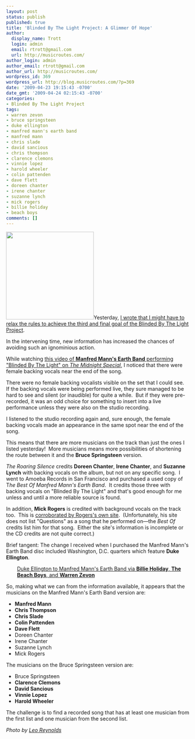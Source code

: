 ```yaml
---
layout: post
status: publish
published: true
title: 'Blinded By The Light Project: A Glimmer Of Hope'
author:
  display_name: Trott
  login: admin
  email: rtrott@gmail.com
  url: http://musicroutes.com/
author_login: admin
author_email: rtrott@gmail.com
author_url: http://musicroutes.com/
wordpress_id: 369
wordpress_url: http://blog.musicroutes.com/?p=369
date: '2009-04-23 19:15:43 -0700'
date_gmt: '2009-04-24 02:15:43 -0700'
categories:
- Blinded By The Light Project
tags:
- warren zevon
- bruce springsteen
- duke ellington
- manfred mann's earth band
- manfred mann
- chris slade
- david sancious
- chris thompson
- clarence clemons
- vinnie lopez
- harold wheeler
- colin pattenden
- dave flett
- doreen chanter
- irene chanter
- suzanne lynch
- mick rogers
- billie holiday
- beach boys
comments: []
---
```

<p><img class="alignright size-full wp-image-372" src="http://blog.musicroutes.com/wp-content/uploads/2009/04/2916433734_1c4ca2351f_m.jpg" alt="" width="240" height="240" />Yesterday, <a href="http://blog.musicroutes.com/?p=357" target="_blank">I wrote that I might have to relax the rules to achieve the third and final goal of the Blinded By The Light Project</a>.</p>
<p>In the intervening time, new information has increased the chances of avoiding such an ignominious action.</p>
<p>While watching <a href="http://www.youtube.com/watch?v=lcWVL4B-4pI" target="_blank">this video of <strong>Manfred Mann's Earth Band</strong> performing "Blinded By The Light" on <em>The Midnight Special</em></a>, I noticed that there were female backing vocals near the end of the song.</p>
<p>There were no female backing vocalists visible on the set that I could see.  If the backing vocals were being performed live, they sure managed to be hard to see and silent (or inaudible) for quite a while.  But if they were pre-recorded, it was an odd choice for something to insert into a live performance unless they were also on the studio recording.</p>
<p>I listened to the studio recording again and, sure enough, the female backing vocals made an appearance in the same spot near the end of the song.</p>
<p>This means that there are more musicians on the track than just the ones I listed yesterday!  More musicians means more possibilities of shortening the route between it and the <strong>Bruce Springsteen</strong> version.</p>
<p><em>The Roaring Silence</em> credits <strong>Doreen Chanter</strong>, <strong>Irene Chanter</strong>, and <strong>Suzanne Lynch</strong> with backing vocals on the album, but not on any specific song.  I went to Amoeba Records in San Francisco and purchased a used copy of T<em>he Best Of Manfred Mann's Earth Band</em>.  It credits those three with backing vocals on "Blinded By The Light" and that's good enough for me unless and until a more reliable source is found.</p>
<p>In addition, <strong>Mick Rogers</strong> is credited with background vocals on the track too.  This is <a href="http://www.mick-rogers.com/index.php?option=com_content&amp;task=view&amp;id=40&amp;Itemid=50&amp;limit=1&amp;limitstart=1" target="_blank">corroborated by Rogers's own site</a>.  (Unfortunately, his site does not list "Questions" as a song that he performed on—the <em>Best Of</em> credits list him for that song.  Either the site's information is incomplete or the CD credits are not quite correct.)</p>
<p>Brief tangent: The change I received when I purchased the Manfred Mann's Earth Band disc included Washington, D.C. quarters which feature <strong>Duke Ellington</strong>.</p>
<p style="padding-left: 30px;"><a href="http://musicroutes.com/route.php?route=ea0be5ddb1b70df6853062d58322c2c4" target="_blank">Duke Ellington to Manfred Mann's Earth Band via <strong>Billie Holiday</strong>, <strong>The Beach Boys</strong>, and <strong>Warren Zevon</strong></a></p>
<p>So, making what we can from the information available, it appears that the musicians on the Manfred Mann's Earth Band version are:</p>
<ul>
<li><strong>Manfred Mann</strong></li>
<li><strong>Chris Thompson</strong></li>
<li><strong>Chris Slade</strong></li>
<li><strong>Colin Pattenden</strong></li>
<li><strong>Dave Flett</strong></li>
<li>Doreen Chanter</li>
<li>Irene Chanter</li>
<li>Suzanne Lynch</li>
<li>Mick Rogers</li>
</ul>
<p>The musicians on the Bruce Springsteen version are:</p>
<ul>
<li>Bruce Springsteen</li>
<li><strong>Clarence Clemons</strong></li>
<li><strong>David Sancious</strong></li>
<li><strong>Vinnie Lopez</strong></li>
<li><strong>Harold Wheeler</strong></li>
</ul>
<p>The challenge is to find a recorded song that has at least one musician from the first list and one musician from the second list.</p>
<p><em>Photo by <a href="http://www.flickr.com/photos/lwr/" target="_blank">Leo Reynolds</a></em></p>
